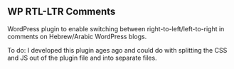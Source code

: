 WP RTL-LTR Comments
-------------------

WordPress plugin to enable switching between right-to-left/left-to-right in comments on Hebrew/Arabic WordPress blogs.

To do: I developed this plugin ages ago and could do with splitting the CSS and JS out of the plugin file and into separate files.
